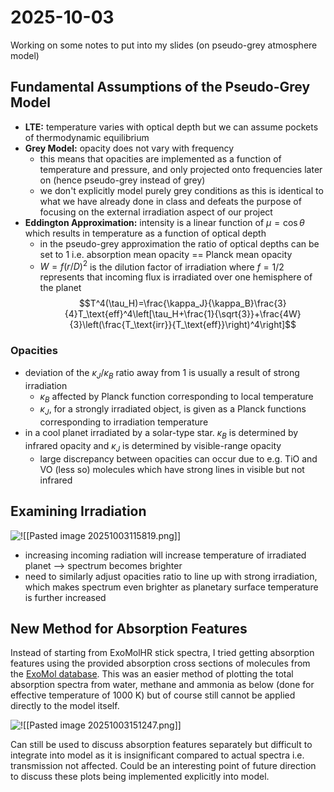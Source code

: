 # 2025-10-03

Working on some notes to put into my slides (on pseudo-grey atmosphere model)

## Fundamental Assumptions of the Pseudo-Grey Model

- **LTE:** temperature varies with optical depth but we can assume pockets of thermodynamic equilibrium
- **Grey Model:** opacity does not vary with frequency
	- this means that opacities are implemented as a function of temperature and pressure, and only projected onto frequencies later on (hence pseudo-grey instead of grey)
	- we don't explicitly model purely grey conditions as this is identical to what we have already done in class and defeats the purpose of focusing on the external irradiation aspect of our project
- **Eddington Approximation:** intensity is a linear function of $\mu=\cos\theta$ which results in temperature as a function of optical depth
	- in the pseudo-grey approximation the ratio of optical depths can be set to 1 i.e. absorption mean opacity == Planck mean opacity
	- $W=f(r/D)^2$ is the dilution factor of irradiation where $f=1/2$ represents that incoming flux is irradiated over one hemisphere of the planet
$$T^4(\tau_H)=\frac{\kappa_J}{\kappa_B}\frac{3}{4}T_\text{eff}^4\left[\tau_H+\frac{1}{\sqrt{3}}+\frac{4W}{3}\left(\frac{T_\text{irr}}{T_\text{eff}}\right)^4\right]$$

### Opacities

- deviation of the $\kappa_J/\kappa_B$ ratio away from 1 is usually a result of strong irradiation
	- $\kappa_B$ affected by Planck function corresponding to local temperature
	- $\kappa_J$, for a strongly irradiated object, is given as a Planck functions corresponding to irradiation temperature
- in a cool planet irradiated by a solar-type star. $\kappa_B$ is determined by infrared opacity and $\kappa_J$ is determined by visible-range opacity
	- large discrepancy between opacities can occur due to e.g. TiO and VO (less so) molecules which have strong lines in visible but not infrared

## Examining Irradiation

![!\[\[Pasted image 20251003115819.png\]\]](<Pasted image 20251003115819.png>)

- increasing incoming radiation will increase temperature of irradiated planet --> spectrum becomes brighter 
- need to similarly adjust opacities ratio to line up with strong irradiation, which makes spectrum even brighter as planetary surface temperature is further increased

## New Method for Absorption Features

Instead of starting from ExoMolHR stick spectra, I tried getting absorption features using the provided absorption cross sections of molecules from the [ExoMol database](https://www.exomol.com/data/data-types/xsec/). This was an easier method of plotting the total absorption spectra from water, methane and ammonia as below (done for effective temperature of 1000 K) but of course still cannot be applied directly to the model itself.

![!\[\[Pasted image 20251003151247.png\]\]](<Pasted image 20251003151247.png>)

Can still be used to discuss absorption features separately but difficult to integrate into model as it is insignificant compared to actual spectra i.e. transmission not affected. Could be an interesting point of future direction to discuss these plots being implemented explicitly into model.